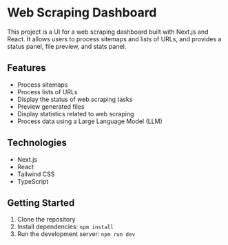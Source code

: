 # Web Scraping Dashboard

This project is a UI for a web scraping dashboard built with Next.js and React. It allows users to process sitemaps and lists of URLs, and provides a status panel, file preview, and stats panel.

## Features

*   Process sitemaps
*   Process lists of URLs
*   Display the status of web scraping tasks
*   Preview generated files
*   Display statistics related to web scraping
*   Process data using a Large Language Model (LLM)

## Technologies

*   Next.js
*   React
*   Tailwind CSS
*   TypeScript

## Getting Started

1.  Clone the repository
2.  Install dependencies: `npm install`
3.  Run the development server: `npm run dev`
